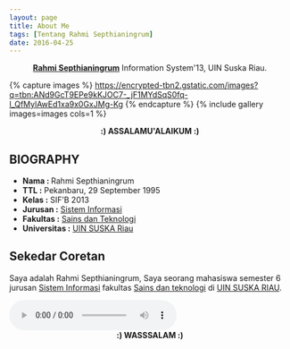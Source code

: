 ```yaml
---
layout: page
title: About Me
tags: [Tentang Rahmi Septhianingrum]
date: 2016-04-25
---
```

    
<center><a href="https://www.facebook.com/jaay.ddickdhasterlhy"><b>Rahmi Septhianingrum</b></a> Information System'13, UIN Suska Riau.</center>


{% capture images %}
    https://encrypted-tbn2.gstatic.com/images?q=tbn:ANd9GcT9EPe9kKJOC7-_jF1MYdSqS0fq-l_QfMylAwEd1xa9x0GxJMg-Kg
{% endcapture %}
{% include gallery images=images cols=1 %}

<center><b> :) ASSALAMU'ALAIKUM :) </b></center>

## <b> BIOGRAPHY </b>
* <b>Nama : </b> Rahmi Septhianingrum
* <b>TTL :</b> Pekanbaru, 29 September 1995
* <b>Kelas :</b> SIF’B 2013
* <b>Jurusan :</b> <a href="http://sif.uin-suska.ac.id">Sistem Informasi</a>
* <b>Fakultas :</b> <a href="http://fst.uin-suska.ac.id">Sains dan Teknologi</a>
* <b>Universitas :</b> <a href="htpp://uin-suska.ac.id">UIN SUSKA Riau</a>


## <b> Sekedar Coretan </b>

Saya adalah Rahmi Septhianingrum, Saya seorang mahasiswa semester 6 jurusan <a href="http://sif.uin-suska.ac.id">Sistem Informasi</a> fakultas <a href="http://fst.uin-suska.ac.id/">Sains dan teknologi</a> di <a href="htpp://uin-suska.ac.id/">UIN SUSKA RIAU</a>. 

<audio controls autoplay> 
<source src="http://jayussuryawan.github.io/Edcoustic - Muhasabah Cinta.mp3" type="audio/wav"> 
<source src="http://jayussuryawan.github.io/Edcoustic - Muhasabah Cinta.mp3" type="audio/mpeg"> 
</audio>
      
<center><b> :) WASSSALAM :) </b></center>
